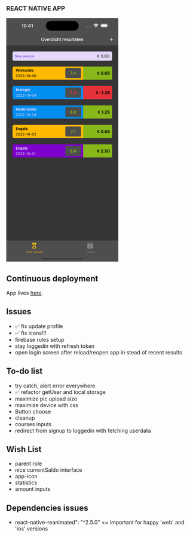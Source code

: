 ### REACT NATIVE APP
<img src="assets/screenshot.png"  width="300px"/>

## Continuous deployment

App lives [here](https://sashas-results-tracker.netlify.app/).


## Issues
- ✅ fix update profile
- ✅ fix icons!!! 
- firebase rules setup
- stay loggedin with refresh token
- open login screen after reload/reopen app in stead of recent results

## To-do list
- try catch, alert error everywhere
- ✅ refactor getUser and local storage
- maximize pic upload size
- maximize device with css
- Button choose
- cleanup
- courses inputs
- redirect from signup to loggedin with fetching userdata

## Wish List
- parent role
- nice currentSaldo interface
- app-icon
- statistics
- amount inputs

## Dependencies issues
- react-native-reanimated": "^2.5.0" <= important for happy 'web' and 'ios' versions

